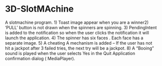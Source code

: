 # 3D-SlotMAchine
A slotmachine program.  1) Toast image appear when you are a winner2)  ‘PULL’ button is not drawn  when the spinners are spinning. 3) PendingIntent is added  to the notification so when the user clicks the notification it will launch the application. 4)   The spinner has six faces . Each face  has a separate image. 5) A cheating A mechanism is added – If the user has not hit a jackpot after 3 failed tries, the next try will be a jackpot. 8) A “Booing” sound is played when the user selects Yes in the Quit Application confirmation dialog ( MediaPlayer).
